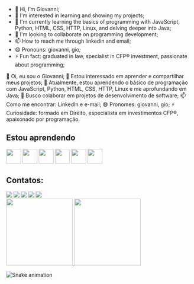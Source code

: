 - 👋 Hi, I’m Giovanni;
- 👀 I'm interested in learning and showing my projects;
- 🌱 I'm currently learning the basics of programming with JavaScript, Python, HTML, CSS, HTTP, Linux, and delving deeper into Java;
- 💞️ I'm looking to collaborate on programming development;
- 📫 How to reach me through linkedin and email;
- 😄 Pronouns: giovanni, gio;
- ⚡ Fun fact: graduated in law, specialist in CFP® investment, passionate about programming;

👋 Oi, eu sou o Giovanni;
👀 Estou interessado em aprender e compartilhar meus projetos;
🌱 Atualmente, estou aprendendo o básico de programação com JavaScript, Python, HTML, CSS, HTTP, Linux e me aprofundando em Java;
💞️ Busco colaborar em projetos de desenvolvimento de software;
📫 Como me encontrar: LinkedIn e e-mail;
😄 Pronomes: giovanni, gio;
⚡ Curiosidade: formado em Direito, especialista em investimentos CFP®, apaixonado por programação.

## Estou aprendendo
<div>
  <img loading="lazy" src="https://cdn.jsdelivr.net/gh/devicons/devicon@latest/icons/javascript/javascript-original.svg" width="40" height="40" />  
  <img loading="lazy" src="https://cdn.jsdelivr.net/gh/devicons/devicon@latest/icons/python/python-original.svg" width="40" height="40" />
  <img loading="lazy" src="https://cdn.jsdelivr.net/gh/devicons/devicon@latest/icons/html5/html5-original-wordmark.svg" width="40" height="40" />
  <img loading="lazy" src="https://cdn.jsdelivr.net/gh/devicons/devicon@latest/icons/css3/css3-original-wordmark.svg" width="40" height="40" />        
  <img loading="lazy" src="https://cdn.jsdelivr.net/gh/devicons/devicon@latest/icons/linux/linux-original.svg" width="40" height="40" /> 
  <img loading="lazy" src="https://cdn.jsdelivr.net/gh/devicons/devicon@latest/icons/java/java-original-wordmark.svg" width="40" height="40" />
</div>

## Contatos:

<div>
<a href="https://www.youtube.com/giovannibiazon" target="_blank"><img loading="lazy" src="https://img.shields.io/badge/YouTube-FF0000?style=for-the-badge&logo=youtube&logoColor=white" target="_blank"></a>
<a href="https://instagram.com/giovannibiazon" target="_blank"><img loading="lazy" src="https://img.shields.io/badge/-Instagram-%23E4405F?style=for-the-badge&logo=instagram&logoColor=white" target="_blank"></a>
<a href="https://www.twitch.tv/giovannibiazon" target="_blank"><img loading="lazy" src="https://img.shields.io/badge/Twitch-9146FF?style=for-the-badge&logo=twitch&logoColor=white" target="_blank"></a>
<a href = "giovannibiazon@gmail.com"><img loading="lazy" src="https://img.shields.io/badge/Gmail-D14836?style=for-the-badge&logo=gmail&logoColor=white" target="_blank"></a>
<a href="https://www.linkedin.com/in/giovannibiazon1" target="_blank"><img loading="lazy" src="https://img.shields.io/badge/-LinkedIn-%230077B5?style=for-the-badge&logo=linkedin&logoColor=white" target="_blank"></a>   
</div>

<div>
<a href="https://github.com/giovannibzn">
<img loading="lazy" height="180em" src="https://github-readme-stats.vercel.app/api/top-langs/?username=giovannibzn&layout=compact&langs_count=7&theme=dracula"/>
<img loading="lazy" height="180em" src="https://github-readme-stats.vercel.app/api?username=giovannibzn&show_icons=true&theme=dracula&include_all_commits=true&count_private=true"/></a>
</div> 

![Snake animation](https://github.com/giovannibzn/snk/raw/output/github-contribution-grid-snake.svg)
          
          

<!---
giovannibzn/giovannibzn is a ✨ special ✨ repository because its `README.md` (this file) appears on your GitHub profile.
You can click the Preview link to take a look at your changes.
--->

